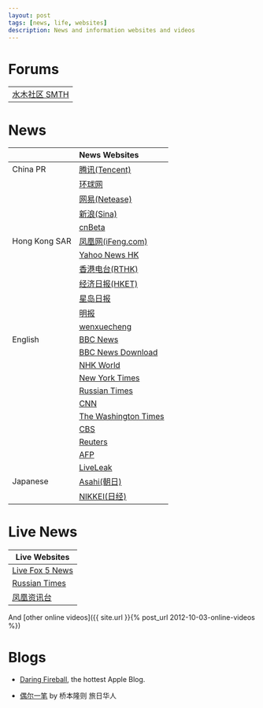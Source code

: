 ```yaml
---
layout: post
tags: [news, life, websites]
description: News and information websites and videos
---
```


# Forums    

<table>
<tbody>
    <tr><td><a href="http://www.newsmth.net/">水木社区 SMTH</a></td></tr>
</tbody>
</table>

# News

|               | News Websites                                                        
| ------------- | :------------------------------------------------------ 
| China PR      | [腾讯(Tencent)](http://news.qq.com)                     
|               | [环球网](http://www.huanqiu.com/)                          
|               | [网易(Netease)](http://news.163.com)                    
|               | [新浪(Sina)](http://news.sina.com.cn)                      
|               | [cnBeta](http://www.cnbeta.com/index.php)                      
| Hong Kong SAR | [凤凰网(iFeng.com)](http://www.ifeng.com/)                 
|               | [Yahoo News HK](http://hk.news.yahoo.com/)                  
|               | [香港电台(RTHK)](http://rthk.hk/)                           
|               | [经济日报(HKET)](http://www.hket.com/eti/)              
|               | [星岛日报](http://www.singtao.com)                      
|               | [明报](http://www.mingpao.com/)                         
|               | [wenxuecheng](http://www.wenxuecity.com/)              
| English       | [BBC News](http://www.bbc.co.uk/news/)                     
|               | [BBC News Download](http://www.hxen.com/englishlistening/bbc/)                     
|               | [NHK World](http://www3.nhk.or.jp/nhkworld/)               
|               | [New York Times](http://www.nytimes.com/)                  
|               | [Russian Times](http://rt.com/)                            
|               | [CNN](http://edition.cnn.com/)                             
|               | [The Washington Times](http://www.washingtontimes.com/)    
|               | [CBS](http://www.cbsnews.com/)                              
|               | [Reuters](http://www.reuters.com/)                          
|               | [AFP](http://www.afp.com/en)                                
|               | [LiveLeak](http://www.liveleak.com/)                                
| Japanese      | [Asahi(朝日)](http://www.asahi.com/)                        
|               | [NIKKEI(日经)](http://www.nikkei.com/)                        


# Live News

<table>
<thead>
    <tr><th>Live Websites</th></tr>
</thead>
<tbody>
    <tr><td><a href="http://www.myfoxdc.com/category/237285/live-newscasts">Live Fox 5 News</a></td></tr>
    <tr><td><a href="http://rt.com/on-air/">Russian Times</a></td></tr>
    <tr><td><a href="http://www.fengyunzhibo.com/tv/fenghuangzixun.htm">凤凰资讯台</a></td></tr>
</tbody>
</table>

And [other online videos]({{ site.url }}{% post_url 2012-10-03-online-videos %})

# Blogs

+ [Daring Fireball](http://daringfireball.net/), the hottest Apple Blog.

+ [偶尔一笔](http://blog.ifeng.com/4177985.html) by 桥本隆则 旅日华人
